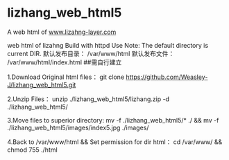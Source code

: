 # lizhang_web_html5
A web html of www.lizahng-layer.com

web html of lizahng Build with httpd Use Note: The default directory is current DIR. 
默认发布目录： /var/www/html
默认发布文件： /var/www/html/index.html ##需自行建立

1.Download Original html files： git clone https://github.com/Weasley-J/lizhang_web_html5.git

2.Unzip Files： unzip ./lizhang_web_html5/lizhang.zip -d ./lizhang_web_html5/

3.Move files to superior directory: mv -f ./lizhang_web_html5/* ./ && mv -f ./lizhang_web_html5/images/index5.jpg ./images/

4.Back to /var/www/html && Set permission for dir html： cd /var/www/ && chmod 755 ./html
